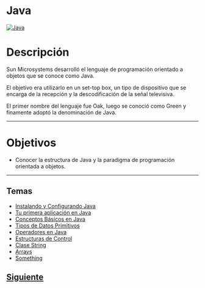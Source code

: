 # **Java**  
[![Java](https://icon-library.net/images/java-icon-png/java-icon-png-2.jpg)]()  

# Descripción  
Sun Microsystems desarrolló el lenguaje de programación orientado a objetos que se conoce como Java. 

El objetivo era utilizarlo en un set-top box, un tipo de dispositivo que se encarga de la recepción y la descodificación de la señal televisiva. 

El primer nombre del lenguaje fue Oak, luego se conoció como Green y finamente adoptó la denominación de Java.

***
# Objetivos  
* Conocer la estructura de Java y la paradigma de programación orientada a objetos.


***

## Temas  
* [Instalando y Configurando Java](page0.md)
* [Tu primera aplicación en Java](page1.md)
* [Conceptos Básicos en Java](page2.md)
* [Tipos de Datos Primitivos](page3.md)
* [Operadores en Java](page4.md)
* [Estructuras de Control](page5.md)
* [Clase String](page6.md)
* [Arrays](page7.md)
* [Something](page8.md)

## [Siguiente](page0.md)